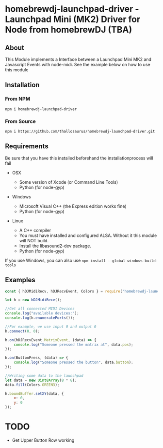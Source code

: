 # homebrewdj-launchpad-driver - Launchpad Mini (MK2) Driver for Node from homebrewDJ (TBA)

## About
This Module implements a Interface between a Launchpad Mini MK2 and Javascript Events with node-midi. See the example below on how to use this module

## Installation
### From NPM
```npm i homebrewdj-launchpad-driver```

### From Source
```npm i https://github.com/thallosaurus/homebrewdj-launchpad-driver.git```

## Requirements
Be sure that you have this installed beforehand the installationprocess will fail
- OSX
  - Some version of Xcode (or Command Line Tools)
  - Python (for node-gyp)

- Windows
    -   Microsoft Visual C++ (the Express edition works fine)
    -   Python (for node-gyp)

- Linux
    - A C++ compiler
    - You must have installed and configured ALSA. Without it this module will NOT build.
    - Install the libasound2-dev package.
    - Python (for node-gyp)

If you use Windows, you can also use ```npm install --global windows-build-tools```

## Examples
```javascript
const { hDJMidiRecv, hDJRecvEvent, Colors } = require("homebrewdj-launchpad-driver");

let h = new hDJMidiRecv();

//Get all connected MIDI Devices
console.log("available devices:");
console.log(h.enumeratePorts());

//For example, we use input 0 and output 0
h.connect(0, 0);

h.on(hDJRecvEvent.MatrixEvent, (data) => {
    console.log("Someone pressed the matrix at", data.pos);
});

h.on(ButtonPress, (data) => {
    console.log("Someone pressed the button", data.button);
});

//Writing some data to the launchpad
let data = new Uint8Array(8 * 8);
data.fill(Colors.GREEN3);

h.boundBuffer.setXY(data, {
    x: 0,
    y: 0
});
```

# TODO
- Get Upper Button Row working